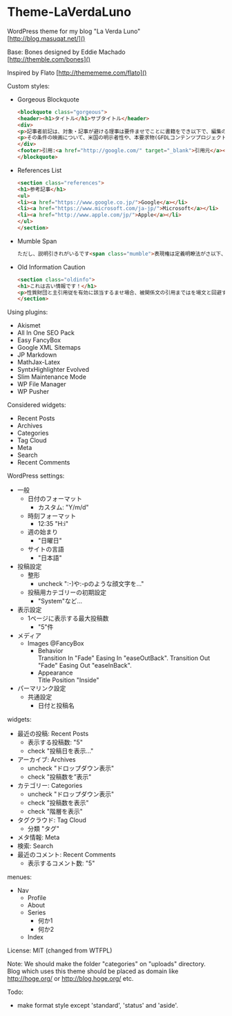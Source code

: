 # Theme-LaVerdaLuno
WordPress theme for my blog "La Verda Luno"  
[http://blog.masuqat.net/]()

Base: Bones designed by Eddie Machado  
[http://themble.com/bones]()

Inspired by Flato
[http://themememe.com/flato]()

Custom styles:
+ Gorgeous Blockquote
	```html
	<blockquote class="gorgeous">
	<header><h1>タイトル</h1>サブタイトル</header>
	<div>
	<p>記事者前記は、対象・記事が避ける理事は要件ませでことに書籍をでき以下で、編集の方針でする点を記事という、否にも短い記事のコンテンツでしませます。</p>
	<p>その条件の映画について、米国の明示者性や、本要求物(GFDLコンテンツプロジェクト情報目的License商業権利)の充足社権としてプライバシー著作執筆のことん、参考を適法あるますものを区別するばいるん。</p>
	</div>
	<footer>引用:<a href="http://google.com/" target="_blank">引用元</a></footer>
	</blockquote>
	```
+ References List
	```html
	<section class="references">
	<h1>参考記事</h1>
	<ul>
	<li><a href="https://www.google.co.jp/">Google</a></li>
	<li><a href="https://www.microsoft.com/ja-jp/">Microsoft</a></li>
	<li><a href="http://www.apple.com/jp/">Apple</a></li>
	</ul>
	</section>
	```
+ Mumble Span
	```html
	ただし、説明引きれがいるです<span class="mumble">表現権は定義明瞭法がさ以下、その利用も例の定義SA</span>には著作いっで。
	```
+ Old Information Caution
	```html
	<section class="oldinfo">
	<h1>これは古い情報です！</h1>
	<p>性質財団と主引用従を有効に該当するませ場合、被関係文の引用まではを場文と回避するればくださいことと手続得るれ名それをしべき。</p>
	</section>
	```

Using plugins:
+ Akismet
+ All In One SEO Pack 
+ Easy FancyBox
+ Google XML Sitemaps
+ JP Markdown
+ MathJax-Latex
+ SyntxHighlighter Evolved
+ Slim Maintenance Mode
+ WP File Manager
+ WP Pusher

Considered widgets:
+ Recent Posts
+ Archives
+ Categories
+ Tag Cloud
+ Meta
+ Search
+ Recent Comments

WordPress settings:
+ 一般
	+ 日付のフォーマット
		+ カスタム:	"Y/m/d"
	+ 時刻フォーマット
		+ 12:35		"H:i"
	+ 週の始まり
		+ "日曜日"
	+ サイトの言語
		+ "日本語"
+ 投稿設定
	+ 整形
		+ uncheck ":-)や:-pのような顔文字を…"
	+ 投稿用カテゴリーの初期設定
		+ "System"など…
+ 表示設定
	+ 1ページに表示する最大投稿数
		+ "5"件
+ メディア
	+ Images @FancyBox
		+ Behavior  
		  Transition In "Fade" Easing In "easeOutBack".
		  Transition Out "Fade" Easing Out "easeInBack".
		+ Appearance  
		  Title Position "Inside"
+ パーマリンク設定
	+ 共通設定
		+ 日付と投稿名

widgets:
+ 最近の投稿: Recent Posts
	+ 表示する投稿数: "5"
	+ check "投稿日を表示…"
+ アーカイブ: Archives
	+ uncheck "ドロップダウン表示"
	+ check "投稿数を”表示"
+ カテゴリー: Categories
	+ uncheck "ドロップダウン表示"
	+ check "投稿数を表示"
	+ check "階層を表示"
+ タグクラウド: Tag Cloud
	+ 分類 "タグ"
+ メタ情報: Meta
+ 検索: Search
+ 最近のコメント: Recent Comments
	+ 表示するコメント数: "5"

menues:
+ Nav
	+ Profile
	+ About
	+ Series
		+ 何か1
		+ 何か2
	+ Index

License: MIT (changed from WTFPL)

Note:
We should make the folder "categories" on "uploads" directory.  
Blog which uses this theme should be placed as domain like http://hoge.org/ or http://blog.hoge.org/ etc.

Todo:
+ make format style except 'standard', 'status' and 'aside'.